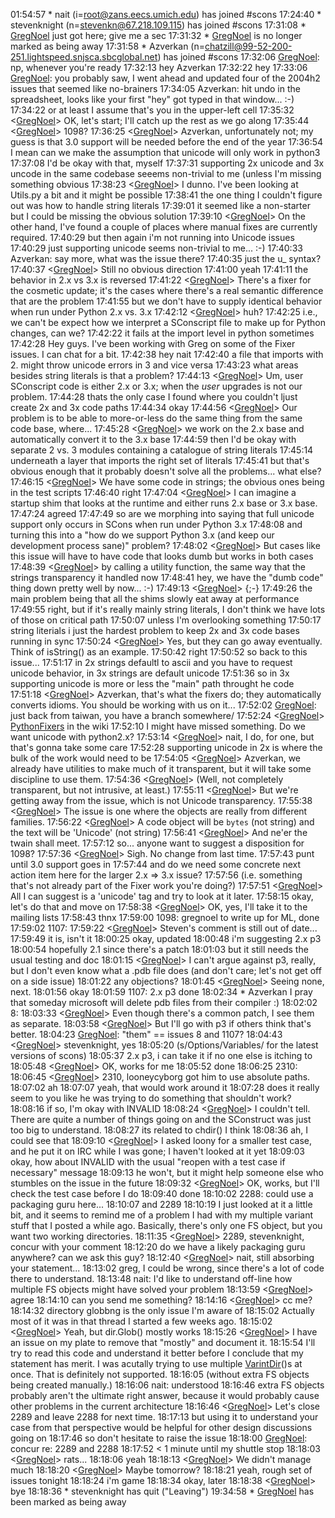 
01:54:57 *      nait (i=[root@zans.eecs.umich.edu](mailto:root@zans.eecs.umich.edu)) has joined #scons 17:24:40 *      stevenknight (n=[stevenkn@67.218.109.115](mailto:stevenkn@67.218.109.115)) has joined #scons 17:31:08 *      [GregNoel](GregNoel) just got here; give me a sec 17:31:32 *      [GregNoel](GregNoel) is no longer marked as being away 17:31:58 *      Azverkan (n=[chatzill@99-52-200-251.lightspeed.snjsca.sbcglobal.net](mailto:chatzill@99-52-200-251.lightspeed.snjsca.sbcglobal.net)) has joined #scons 17:32:06 <stevenknight> [GregNoel](GregNoel):  np, whenever you're ready 17:32:13 <stevenknight> hey Azverkan 17:32:22 <Azverkan>     hey 17:33:06 <stevenknight> [GregNoel](GregNoel):  you probably saw, I went ahead and updated four of the 2004h2 issues that seemed like no-brainers 17:34:05 <stevenknight> Azverkan:  hit undo in the spreadsheet, looks like your first "hey" got typed in that window... :-) 17:34:22 <stevenknight> or at least I assume that's you in the upper-left cell 17:35:32 <[GregNoel](GregNoel)>     OK, let's start; I'll catch up the rest as we go along 17:35:44 <[GregNoel](GregNoel)>     1098? 17:36:25 <[GregNoel](GregNoel)>     Azverkan, unfortunately not; my guess is that 3.0 support will be needed before the end of the year 17:36:54 <Azverkan>     I mean can we make the assumption that unicode will only work in python3 17:37:08 <stevenknight> I'd be okay with that, myself 17:37:31 <Azverkan>     supporting 2x unicode and 3x uncode in the same codebase seeems non-trivial to me (unless I'm missing something obvious 17:38:23 <[GregNoel](GregNoel)>     I dunno.  I've been looking at Utils.py a bit and it might be possible 17:38:41 <Azverkan>     the one thing I couldn't figure out was how to handle string literals 17:39:01 <Azverkan>     it seemed like a non-starter but I could be missing the obvious solution 17:39:10 <[GregNoel](GregNoel)>     On the other hand, I've found a couple of places where manual fixes are currently required. 17:40:29 <stevenknight> but then again i'm not running into Unicode issues 17:40:29 <stevenknight> just supporting unicode seems non-trivial to me... :-) 17:40:33 <stevenknight> Azverkan:  say more, what was the issue there? 17:40:35 <stevenknight> just the u_ syntax? 17:40:37 <[GregNoel](GregNoel)>     Still no obvious direction 17:41:00 <stevenknight> yeah 17:41:11 <Azverkan>     the behavior in 2.x vs 3.x is reversed 17:41:22 <[GregNoel](GregNoel)>     There's a fixer for the cosmetic update; it's the cases where there's a real semantic difference that are the problem 17:41:55 <stevenknight> but we don't have to supply identical behavior when run under Python 2.x vs. 3.x 17:42:12 <[GregNoel](GregNoel)>     huh? 17:42:25 <stevenknight> i.e., we can't be expect how we interpret a SConscript file to make up for Python changes, can we? 17:42:22 <Azverkan>     it fails at the import level in python sometimes 17:42:28 <nait> Hey guys.  I've been working with Greg on some of the Fixer issues.  I can chat for a bit. 17:42:38 <stevenknight> hey nait 17:42:40 <Azverkan>     a file that imports with  2. might throw unicode errors in 3 and vice versa 17:43:23 <stevenknight> what areas besides string literals is that a problem? 17:44:13 <[GregNoel](GregNoel)>     Um, user SConscript code is either 2.x or 3.x; when the _user_ upgrades is not our problem. 17:44:28 <Azverkan>     thats the only case I found where you couldn't ljust create 2x and 3x code paths 17:44:34 <stevenknight> okay 17:44:56 <[GregNoel](GregNoel)>     Our problem is to be able to more-or-less do the same thing from the same code base, where... 17:45:28 <[GregNoel](GregNoel)>     we work on the 2.x base and automatically convert it to the 3.x base 17:44:59 <stevenknight> then I'd be okay with separate 2 vs. 3 modules containing a catalogue of string literals 17:45:14 <stevenknight> underneath a layer that imports the right set of literals 17:45:41 <stevenknight> but that's obvious enough that it probably doesn't solve all the problems...  what else? 17:46:15 <[GregNoel](GregNoel)>     We have some code in strings; the obvious ones being in the test scripts 17:46:40 <stevenknight> right 17:47:04 <[GregNoel](GregNoel)>     I can imagine a startup shim that looks at the runtime and either runs 2.x base or 3.x base. 17:47:24 <stevenknight> agreed 17:47:49 <stevenknight> so are we morphing into saying that full unicode support only occurs in SCons when run under Python 3.x 17:48:08 <stevenknight> and turning this into a "how do we support Python 3.x (and keep our development process sane)" problem? 17:48:02 <[GregNoel](GregNoel)>     But cases like this issue will have to have code that looks dumb but works in both cases 17:48:39 <[GregNoel](GregNoel)>     by calling a utility function, the same way that the strings transparency it handled now 17:48:41 <stevenknight> hey, we have the "dumb code" thing down pretty well by now...  :-) 17:49:13 <[GregNoel](GregNoel)>     {;-} 17:49:26 <Azverkan>     the main problem being that all the shims slowly eat away at performance 17:49:55 <stevenknight> right, but if it's really mainly string literals, I don't think we have lots of those on critical path 17:50:07 <stevenknight> unless I'm overlooking something 17:50:17 <Azverkan>     string literials i just the hardest problem to keep 2x and 3x code bases running in sync 17:50:24 <[GregNoel](GregNoel)>     Yes, but they can go away eventually.  Think of isString() as an example. 17:50:42 <stevenknight> right 17:50:52 <stevenknight> so back to this issue... 17:51:17 <Azverkan>     in 2x strings defaultl to ascii and you have to request unicode behavior, in 3x strings are default unicode 17:51:36 <Azverkan>     so in 3x supporting unicode is more or less the "main" path throught he code 17:51:18 <[GregNoel](GregNoel)>     Azverkan, that's what the fixers do; they automatically converts idioms.  You should be working with us on it... 17:52:02 <Azverkan>     [GregNoel](GregNoel): just back from taiwan, you have a branch somewhere/ 17:52:24 <[GregNoel](GregNoel)>     [PythonFixers](PythonFixers) in the wiki 17:52:10 <nait> I might have missed something.  Do we want unicode with python2.x? 17:53:14 <[GregNoel](GregNoel)>     nait, I do, for one, but that's gonna take some care 17:52:28 <Azverkan>     supporting unicode in 2x is where the bulk of the work would need to be 17:54:05 <[GregNoel](GregNoel)>     Azverkan, we already have utilities to make much of it transparent, but it will take some discipline to use them. 17:54:36 <[GregNoel](GregNoel)>     (Well, not completely transparent, but not intrusive, at least.) 17:55:11 <[GregNoel](GregNoel)>     But we're getting away from the issue, which is not Unicode transparency. 17:55:38 <[GregNoel](GregNoel)>     The issue is one where the objects are really from different families. 17:56:22 <[GregNoel](GregNoel)>     A code object will be `bytes` (not string) and the text will be 'Unicode' (not string) 17:56:41 <[GregNoel](GregNoel)>     And ne'er the twain shall meet. 17:57:12 <stevenknight> so...  anyone want to suggest a disposition for 1098? 17:57:36 <[GregNoel](GregNoel)>     Sigh.  No change from last time. 17:57:43 <Azverkan>     punt until 3.0 support goes in 17:57:44 <stevenknight> and do we need some concrete next action item here for the larger 2.x => 3.x issue? 17:57:56 <stevenknight> (i.e. something that's not already part of the Fixer work you're doing?) 17:57:51 <[GregNoel](GregNoel)>     All I can suggest is a 'unicode' tag and try to look at it later. 17:58:15 <stevenknight> okay, let's do that and move on 17:58:38 <[GregNoel](GregNoel)>     OK, yes, I'll take it to the mailing lists 17:58:43 <stevenknight> thnx 17:59:00 <stevenknight> 1098:  gregnoel to write up for ML, done 17:59:02 <stevenknight> 1107: 17:59:22 <[GregNoel](GregNoel)>     Steven's comment is still out of date... 17:59:49 <stevenknight> it is, isn't it 18:00:25 <stevenknight> okay, updated 18:00:48 <stevenknight> i'm suggesting 2.x p3 18:00:54 <stevenknight> hopefully 2.1 since there's a patch 18:01:03 <stevenknight> but it still needs the usual testing and doc 18:01:15 <[GregNoel](GregNoel)>     I can't argue against p3, really, but I don't even know what a .pdb file does (and don't care; let's not get off on a side issue) 18:01:22 <stevenknight> any objections? 18:01:45 <[GregNoel](GregNoel)>     Seeing none, next. 18:01:56 <stevenknight> okay 18:01:59 <stevenknight> 1107:  2.x p3 done 18:02:34 *      Azverkan I pray that someday microsoft will delete pdb files from their compiler :) 18:02:02 <stevenknight> 8: 18:03:33 <[GregNoel](GregNoel)>     Even though there's a common patch, I see them as separate. 18:03:58 <[GregNoel](GregNoel)>     But I'll go with p3 if others think that's better. 18:04:23 <stevenknight> [GregNoel](GregNoel):  "them" == issues 8 and 1107? 18:04:43 <[GregNoel](GregNoel)>     stevenknight, yes 18:05:20 <nait> (s/Options/Variables/ for the latest versions of scons) 18:05:37 <stevenknight> 2.x p3, i can take it if no one else is itching to 18:05:48 <[GregNoel](GregNoel)>     OK, works for me 18:05:52 <stevenknight> done 18:06:25 <stevenknight> 2310: 18:06:45 <[GregNoel](GregNoel)>     2310, looneycyborg got him to use absolute paths. 18:07:02 <stevenknight> ah 18:07:07 <stevenknight> yeah, that would work around it 18:07:28 <stevenknight> does it really seem to you like he was trying to do something that shouldn't work? 18:08:16 <stevenknight> if so, I'm okay with INVALID 18:08:24 <[GregNoel](GregNoel)>     I couldn't tell.  There are quite a number of things going on and the SConstruct was just too big to understand. 18:08:27 <Azverkan>     its related to chdir() I think 18:08:36 <stevenknight> ah, I could see that 18:09:10 <[GregNoel](GregNoel)>     I asked loony for a smaller test case, and he put it on IRC while I was gone; I haven't looked at it yet 18:09:03 <stevenknight> okay, how about INVALID with the usual "reopen with a test case if necessary" message 18:09:13 <stevenknight> he won't, but it might help someone else who stumbles on the issue in the future 18:09:32 <[GregNoel](GregNoel)>     OK, works, but I'll check the test case before I do 18:09:40 <stevenknight> done 18:10:02 <stevenknight> 2288:  could use a packaging guru here... 18:10:07 <stevenknight> and 2289 18:10:19 <nait> I just looked at it a little bit, and it seems to remind me of a problem I had with my multiple variant stuff that I posted a while ago. Basically, there's only one FS object, but you want two working directories. 18:11:35 <[GregNoel](GregNoel)>     2289, stevenknight, concur with your comment 18:12:20 <stevenknight> do we have a likely packaging guru anywhere?  can we ask this guy? 18:12:40 <[GregNoel](GregNoel)>     nait, still absorbing your statement... 18:13:02 <nait> greg, I could be wrong, since there's a lot of code there to understand. 18:13:48 <stevenknight> nait:  I'd like to understand off-line how multiple FS objects might have solved your problem 18:13:59 <[GregNoel](GregNoel)>     agree 18:14:10 <stevenknight> can you send me something? 18:14:16 <[GregNoel](GregNoel)>     cc me? 18:14:32 <Azverkan>     directory globbng is the only issue I'm aware of 18:15:02 <nait> Actually most of it was in that thread I started a few weeks ago. 18:15:02 <[GregNoel](GregNoel)>     Yeah, but dir.Glob() mostly works 18:15:26 <[GregNoel](GregNoel)>     I have an issue on my plate to remove that "mostly" and document it. 18:15:54 <nait> I'll try to read this code and understand it better before I conclude that my statement has merit.  I was acutally trying to use multiple [VarintDir](VarintDir)()s at once.  That is definitely not supported. 18:16:05 <nait> (without extra FS objects being created manually.) 18:16:06 <stevenknight> nait:   understood 18:16:46 <stevenknight> extra FS objects probably aren't the ultimate right answer, because it would probably cause other problems in the current architecture 18:16:46 <[GregNoel](GregNoel)>     Let's close 2289 and leave 2288 for next time. 18:17:13 <stevenknight> but using it to understand your case from that perspective would be helpful for other design discussions going on 18:17:46 <stevenknight> so don't hesitate to raise the issue 18:18:00 <stevenknight> [GregNoel](GregNoel):  concur re: 2289 and 2288 18:17:52 <stevenknight> < 1 minute until my shuttle stop 18:18:03 <[GregNoel](GregNoel)>     rats... 18:18:06 <stevenknight> yeah 18:18:13 <[GregNoel](GregNoel)>     We didn't manage much 18:18:20 <[GregNoel](GregNoel)>     Maybe tomorrow? 18:18:21 <stevenknight> yeah, rough set of issues tonight 18:18:24 <stevenknight> i'm game 18:18:34 <stevenknight> okay, later 18:18:38 <[GregNoel](GregNoel)>     bye 18:18:36 *      stevenknight has quit ("Leaving") 19:34:58 *      [GregNoel](GregNoel) has been marked as being away 
